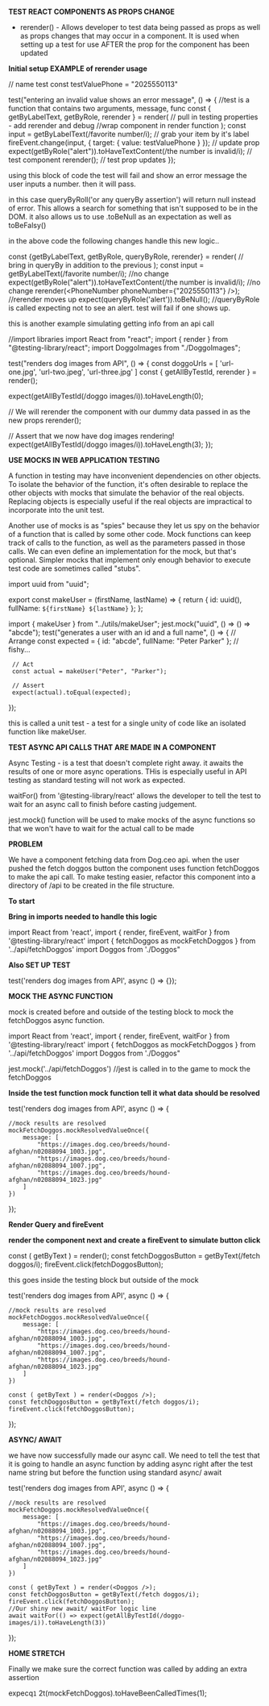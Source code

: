 **TEST REACT COMPONENTS AS PROPS CHANGE**

- rerender() - Allows developer to test data being passed as props as well as props changes that may occur in a component. It is used when setting up a test for use AFTER the prop for the component has been updated

**Initial setup EXAMPLE of rerender usage**

// name test
const testValuePhone = "2025550113"

test("entering an invalid value shows an error message", () => { //test is a function that contains two arguments, message, func
const { getByLabelText, getByRole, rerender } = render( // pull in testing properties - add rerender and debug
<PhoneNumber /> //wrap component in render function
);
const input = getByLabelText(/favorite number/i); // grab your item by it's label
fireEvent.change(input, { target: { value: testValuePhone } }); // update prop
expect(getByRole("alert")).toHaveTextContent(/the number is invalid/i); // test component
rerender(<PhoneNumber phoneNumber={testValuePhone} />); // test prop updates
});

using this block of code the test will fail and show an error message the user inputs a number. then it will pass.

in this case queryByRoll('or any queryBy assertion') will return null instead of error. This allows a search for something that isn't supposed to be in the DOM. it also allows us to use .toBeNull as an expectation as well as toBeFalsy()

in the above code the following changes handle this new logic..

const {getByLabelText, getByRole, queryByRole, rerender} = render( // bring in queryBy in addition to the previous
<PhoneNumber />
);
const input = getByLabelText(/favorite number/i); //no change
expect(getByRole("alert")).toHaveTextContent(/the number is invalid/i); //no change
rerender(<PhoneNumber phoneNumber={"2025550113"} />); //rerender moves up
expect(queryByRole('alert')).toBeNull(); //queryByRole is called expecting not to see an alert. test will fail if one shows up.

this is another example simulating getting info from an api call

//import libraries
import React from "react";
import { render } from "@testing-library/react";
import DoggoImages from "./DoggoImages";

test("renders dog images from API", () => {
const doggoUrls = [
'url-one.jpg', 'url-two.jpeg', 'url-three.jpg'
]
const { getAllByTestId, rerender } = render(<DoggoImages images={[]} />);

expect(getAllByTestId(/doggo images/i)).toHaveLength(0);

// We will rerender the component with our dummy data passed in as the new props
rerender(<DoggoImages images={doggoUrls} />);

// Assert that we now have dog images rendering!
expect(getAllByTestId(/doggo images/i)).toHaveLength(3);
});

**USE MOCKS IN WEB APPLICATION TESTING**

A function in testing may have inconvenient dependencies on other objects. To isolate the behavior of the function, it's often desirable to replace the other objects with mocks that simulate the behavior of the real objects. Replacing objects is especially useful if the real objects are impractical to incorporate into the unit test.

Another use of mocks is as "spies" because they let us spy on the behavior of a function that is called by some other code. Mock functions can keep track of calls to the function, as well as the parameters passed in those calls. We can even define an implementation for the mock, but that's optional. Simpler mocks that implement only enough behavior to execute test code are sometimes called "stubs".

import uuid from "uuid";

export const makeUser = (firstName, lastName) => {
return {
id: uuid(),
fullName: `${firstName} ${lastName}`
};
};

import { makeUser } from "../utils/makeUser";
jest.mock("uuid", () => () => "abcde");
test("generates a user with an id and a full name", () => {
// Arrange
const expected = { id: "abcde", fullName: "Peter Parker" }; // fishy...

     // Act
     const actual = makeUser("Peter", "Parker");

     // Assert
     expect(actual).toEqual(expected);

});

this is called a unit test - a test for a single unity of code like an isolated function like makeUser.

**TEST ASYNC API CALLS THAT ARE MADE IN A COMPONENT**

Async Testing - is a test that doesn't complete right away. it awaits the results of one or more async operations. THis is especially useful in API testing as standard testing will not work as expected.

waitFor() from '@testing-library/react' allows the developer to tell the test to wait for an async call to finish before casting judgement.

jest.mock() function will be used to make mocks of the async functions so that we won't have to wait for the actual call to be made

**PROBLEM**

We have a component fetching data from Dog.ceo api. when the user pushed the fetch doggos button the component uses function fetchDoggos to make the api call. To make testing easier, refactor this component into a directory of /api to be created in the file structure.

**To start**

**Bring in imports needed to handle this logic**

import React from 'react',
import { render, fireEvent, waitFor } from '@testing-library/react'
import { fetchDoggos as mockFetchDoggos } from '../api/fetchDoggos'
import Doggos from './Doggos"

**Also SET UP TEST**

test('renders dog images from API', async () => {});

**MOCK THE ASYNC FUNCTION**

mock is created before and outside of the testing block to mock the fetchDoggos async function.

import React from 'react',
import { render, fireEvent, waitFor } from '@testing-library/react'
import { fetchDoggos as mockFetchDoggos } from '../api/fetchDoggos'
import Doggos from './Doggos"

jest.mock('../api/fetchDoggos') //jest is called in to the game to mock the fetchDoggos

**Inside the test function mock function tell it what data should be resolved**

test('renders dog images from API', async () => {

    //mock results are resolved
    mockFetchDoggos.mockResolvedValueOnce({
        message: [
            "https://images.dog.ceo/breeds/hound-afghan/n02088094_1003.jpg",
            "https://images.dog.ceo/breeds/hound-afghan/n02088094_1007.jpg",
            "https://images.dog.ceo/breeds/hound-afghan/n02088094_1023.jpg"
        ]
    })

});

**Render Query and fireEvent**

**render the component next and create a fireEvent to simulate button click**

const ( getByText ) = render(<Doggos />);
const fetchDoggosButton = getByText(/fetch doggos/i);
fireEvent.click(fetchDoggosButton);

this goes inside the testing block but outside of the mock


test('renders dog images from API', async () => {

    //mock results are resolved
    mockFetchDoggos.mockResolvedValueOnce({
        message: [
            "https://images.dog.ceo/breeds/hound-afghan/n02088094_1003.jpg",
            "https://images.dog.ceo/breeds/hound-afghan/n02088094_1007.jpg",
            "https://images.dog.ceo/breeds/hound-afghan/n02088094_1023.jpg"
        ]
    })

    const ( getByText ) = render(<Doggos />);
    const fetchDoggosButton = getByText(/fetch doggos/i);
    fireEvent.click(fetchDoggosButton);

});

**ASYNC/ AWAIT**

we have now successfully made our async call. We need to tell the test that it is going to handle an async function by adding async right after the test name string but before the function using standard async/ await 

test('renders dog images from API', async () => {

    //mock results are resolved
    mockFetchDoggos.mockResolvedValueOnce({
        message: [
            "https://images.dog.ceo/breeds/hound-afghan/n02088094_1003.jpg",
            "https://images.dog.ceo/breeds/hound-afghan/n02088094_1007.jpg",
            "https://images.dog.ceo/breeds/hound-afghan/n02088094_1023.jpg"
        ]
    })

    const ( getByText ) = render(<Doggos />);
    const fetchDoggosButton = getByText(/fetch doggos/i);
    fireEvent.click(fetchDoggosButton);
    //Our shiny new await/ waitFor logic line
    await waitFor(() => expect(getAllByTestId(/doggo-images/i)).toHaveLength(3))

});

**HOME STRETCH**

Finally we make sure the correct function was called by adding an extra assertion

expecq`1`   2t(mockFetchDoggos).toHaveBeenCalledTimes(1);

